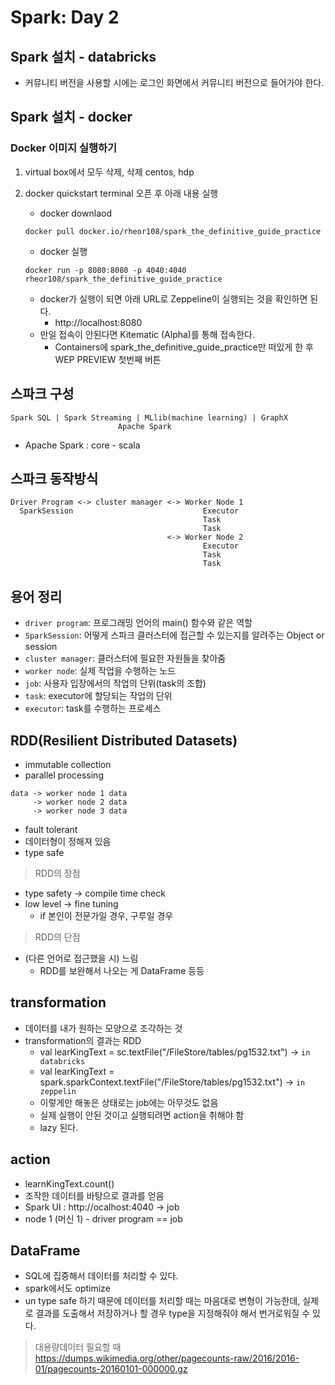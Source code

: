 # Spark: Day 2

## Spark 설치 - databricks
- 커뮤니티 버전을 사용할 시에는 로그인 화면에서 커뮤니티 버전으로 들어가야 한다.

## Spark 설치 - docker
### Docker 이미지 실행하기
1. virtual box에서 모두 삭제, 삭제 centos, hdp
2. docker quickstart terminal 오픈 후 아래 내용 실행
    - docker downlaod

    ```
    docker pull docker.io/rheor108/spark_the_definitive_guide_practice
    ```
    - docker 실행
    ```
    docker run -p 8080:8080 -p 4040:4040 rheor108/spark_the_definitive_guide_practice
    ```
    - docker가 실행이 되면 아래 URL로 Zeppeline이 실행되는 것을 확인하면 된다.
        - http://localhost:8080
    - 만일 접속이 안된다면 Kitematic (Alpha)를 통해 접속한다.
        - Containers에 spark_the_definitive_guide_practice만 떠있게 한 후 WEP PREVIEW 첫번째 버튼

## 스파크 구성
```
Spark SQL | Spark Streaming | MLlib(machine learning) | GraphX
                        Apache Spark
```


- Apache Spark : core - scala

## 스파크 동작방식
```
Driver Program <-> cluster manager <-> Worker Node 1  
  SparkSession                             Executor  
                                           Task  
                                           Task  
                                   <-> Worker Node 2
                                           Executor  
                                           Task  
                                           Task  
```

## 용어 정리
- `driver program`: 프로그래밍 언어의 main() 함수와 같은 역할
- `SparkSession`: 어떻게 스파크 클러스터에 접근할 수 있는지를 알려주는 Object or session
- `cluster manager`: 클러스터에 필요한 자원들을 찾아줌
- `worker node`: 실제 작업을 수행하는 노드
- `job`: 사용자 입장에서의 작업의 단위(task의 조합)
- `task`: executor에 할당되는 작업의 단위
- `executor`: task를 수행하는 프로세스

## RDD(Resilient Distributed Datasets)
- immutable collection
- parallel processing
```
data -> worker node 1 data
     -> worker node 2 data
     -> worker node 3 data
```
- fault tolerant
- 데이터형이 정해져 있음
- type safe

> RDD의 장점
- type safety -> compile time check
- low level -> fine tuning
    - if 본인이 전문가일 경우, 구루일 경우

> RDD의 단점
- (다른 언어로 접근했을 시) 느림
    - RDD를 보완해서 나오는 게 DataFrame 등등

## transformation
- 데이터를 내가 원하는 모양으로 조각하는 것
- transformation의 결과는 RDD
    - val learKingText = sc.textFile("/FileStore/tables/pg1532.txt") -> `in databricks`
    - val learKingText = spark.sparkContext.textFile("/FileStore/tables/pg1532.txt") -> `in zeppelin`
    - 이렇게만 해놓은 상태로는 job에는 아무것도 없음
    - 실제 실행이 안된 것이고 실행되려면 action을 취해야 함
    - lazy 된다.

## action
- learnKingText.count()
- 조작한 데이터를 바탕으로 결과를 얻음
- Spark UI : http://ocalhost:4040 -> job
- node 1 (머신 1) - driver program == job

## DataFrame
- SQL에 집중해서 데이터를 처리할 수 있다.
- spark에서도 optimize
- un type safe 하기 때문에 데이터를 처리할 때는 마음대로 변형이 가능한데, 실제로 결과를 도출해서 저장하거나 할 경우 type을 지정해줘야 해서 번거로워질 수 있다.

> 대용량데이터 필요할 때  
https://dumps.wikimedia.org/other/pagecounts-raw/2016/2016-01/pagecounts-20160101-000000.gz
